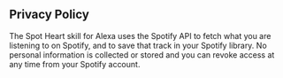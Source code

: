 ## Privacy Policy

The Spot Heart skill for Alexa uses the Spotify API to fetch what you are listening to on Spotify, and to save that track in your Spotify library. No personal information is collected or stored and you can revoke access at any time from your Spotify account.
